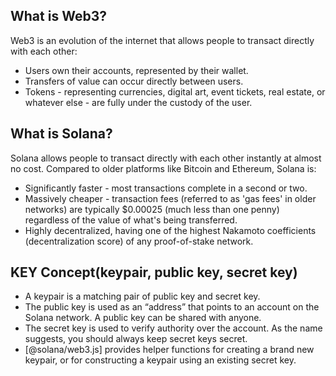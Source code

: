 ## What is Web3?
Web3 is an evolution of the internet that allows people to transact directly with each other:
- Users own their accounts, represented by their wallet.
- Transfers of value can occur directly between users.
- Tokens - representing currencies, digital art, event tickets, real estate, or whatever else - are fully under the custody of the user.

## What is Solana?
Solana allows people to transact directly with each other instantly at almost no cost.
Compared to older platforms like Bitcoin and Ethereum, Solana is:
- Significantly faster - most transactions complete in a second or two.
- Massively cheaper - transaction fees (referred to as 'gas fees' in older networks) are typically $0.00025 (much less than one penny) regardless of the value of what's being transferred.
- Highly decentralized, having one of the highest Nakamoto coefficients (decentralization score) of any proof-of-stake network.

## KEY Concept(keypair, public key, secret key)
- A keypair is a matching pair of public key and secret key.
- The public key is used as an “address” that points to an account on the Solana network. A public key can be shared with anyone.
- The secret key is used to verify authority over the account. As the name suggests, you should always keep secret keys secret.
- [@solana/web3.js] provides helper functions for creating a brand new keypair, or for constructing a keypair using an existing secret key.